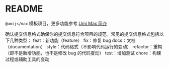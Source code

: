 # README

`@umijs/max` 模板项目，更多功能参考 [Umi Max 简介](https://umijs.org/docs/max/introduce)

确认提交信息格式确保你的提交信息符合项目的规范。常见的提交信息格式包括以下几种类型： feat：新功能（feature） fix：修复 bug docs：文档（documentation） style：代码格式（不影响代码运行的变动） refactor：重构（即不是新增功能，也不是修改 bug 的代码变动） test：增加测试 chore：构建过程或辅助工具的变动
